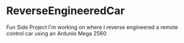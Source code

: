 # ReverseEngineeredCar


Fun Side Project I'm working on where I reverse engineered a remote control car using an Ardunio Mega 2560
